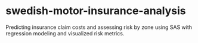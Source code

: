 # swedish-motor-insurance-analysis
Predicting insurance claim costs and assessing risk by zone using SAS with regression modeling and visualized risk metrics.
